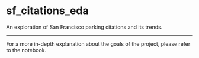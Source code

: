 # sf_citations_eda
 An exploration of San Francisco parking citations and its trends.
 
---

For a more in-depth explanation about the goals of the project, please refer to the notebook.
